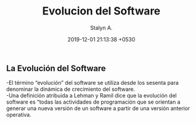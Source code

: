 ﻿---
current: post
navigation: True
class: post-template
subclass: 'post'
author: Stalyn A.
layout: post
title:  "Evolucion del Software"
date:   2019-12-01 21:13:38 +0530
---
<h2>La Evolución del Software</h2>
  <p>-El término “evolución” del software se utiliza desde los sesenta para denominar la dinámica de crecimiento del software.<br>
  -Una definición atribuida a Lehman y Ramil dice que la evolución del software es “todas las actividades de programación que se orientan a generar una nueva versión de un software a partir de una versión anterior operativa. </p>
  

